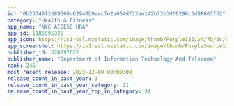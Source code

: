 ```yaml
---
id: "0b23345f1589668c62940b9eecfe2a064df23ae142b73b3d69296c3d98863f52"
category: "Health & Fitness"
app_name: "NYC ACCESS HRA"
app_id: 1185595325
app_icon: https://is1-ssl.mzstatic.com/image/thumb/Purple126/v4/7b/3c/9d/7b3c9d26-ad2c-a016-e70e-9c9be7018783/AppIcon-0-0-1x_U007emarketing-0-0-0-5-0-0-sRGB-0-0-0-GLES2_U002c0-512MB-85-220-0-0.png/1024x1024bb.png
app_screenshot: https://is1-ssl.mzstatic.com/image/thumb/PurpleSource116/v4/d1/a2/6d/d1a26d23-6027-3e9c-c694-a18208225649/eeacd5f5-5adb-468a-bfc2-b34b805cbe37_IMG_9935.PNG/1242x2688bb.png
publisher_id: 324897622
publisher_name: "Department of Information Technology And Telecomm"
rank: 246
most_recent_release: 2023-12-09 00:00:00
release_count_in_past_year: 3
release_count_in_past_year_category: 21
release_count_in_past_year_top_in_category: 34
---
```

